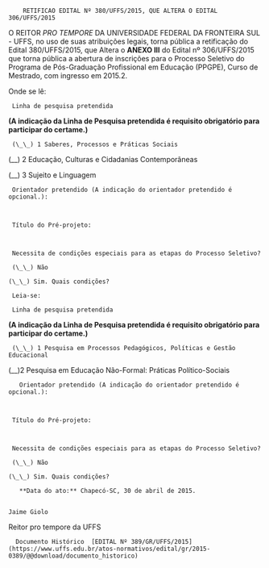         RETIFICAO EDITAL Nº 380/UFFS/2015, QUE ALTERA O EDITAL 306/UFFS/2015  

O REITOR *PRO TEMPORE* DA UNIVERSIDADE FEDERAL DA FRONTEIRA SUL - UFFS, no uso de suas atribuições legais, torna pública a retificação do Edital 380/UFFS/2015, que Altera o **ANEXO III** do Edital nº 306/UFFS/2015 que torna pública a abertura de inscrições para o Processo Seletivo do Programa de Pós-Graduação Profissional em Educação (PPGPE), Curso de Mestrado, com ingresso em 2015.2.

 Onde se lê:

     Linha de pesquisa pretendida

 **(A indicação da Linha de Pesquisa pretendida é requisito obrigatório para participar do certame.)**

     (\_\_) 1 Saberes, Processos e Práticas Sociais

   (\_\_) 2 Educação, Culturas e Cidadanias Contemporâneas

   (\_\_) 3 Sujeito e Linguagem

     Orientador pretendido (A indicação do orientador pretendido é opcional.):

  

     Título do Pré-projeto:

  

     Necessita de condições especiais para as etapas do Processo Seletivo?

     (\_\_) Não

    (\_\_) Sim. Quais condições?

     Leia-se:

     Linha de pesquisa pretendida

 **(A indicação da Linha de Pesquisa pretendida é requisito obrigatório para participar do certame.)**

     (\_\_) 1 Pesquisa em Processos Pedagógicos, Políticas e Gestão Educacional

   (\_\_)2 Pesquisa em Educação Não-Formal: Práticas Político-Sociais

       Orientador pretendido (A indicação do orientador pretendido é opcional.):

  

     Título do Pré-projeto:

  

     Necessita de condições especiais para as etapas do Processo Seletivo?

     (\_\_) Não

    (\_\_) Sim. Quais condições?

       **Data do ato:** Chapecó-SC, 30 de abril de 2015.   
 

    Jaime Giolo   
 Reitor pro tempore da UFFS 

      Documento Histórico  [EDITAL Nº 389/GR/UFFS/2015](https://www.uffs.edu.br/atos-normativos/edital/gr/2015-0389/@@download/documento_historico)     
      